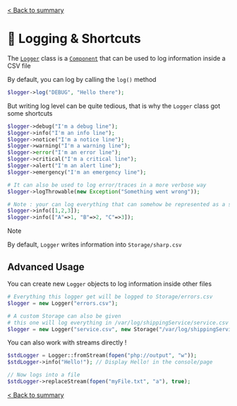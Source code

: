 [< Back to summary](../home.md)

# 📃 Logging & Shortcuts

The [`Logger`](../../Classes/Core/Logger.php) class is a [`Component`](./components.md) that can be used to log information inside a CSV file

By default, you can log by calling the `log()` method

```php
$logger->log("DEBUG", "Hello there");
```

But writing log level can be quite tedious, that is why the `Logger` class got some shortcuts
```php
$logger->debug("I'm a debug line");
$logger->info("I'm an info line");
$logger->notice("I'm a notice line");
$logger->warning("I'm a warning line");
$logger->error("I'm an error line");
$logger->critical("I'm a critical line");
$logger->alert("I'm an alert line");
$logger->emergency("I'm an emergency line");

# It can also be used to log error/traces in a more verbose way
$logger->logThrowable(new Exception("Something went wrong"));

# Note : your can log everything that can somehow be represented as a string
$logger->info([1,2,3]);
$logger->info(["A"=>1, "B"=>2, "C"=>3]);
```

> [!NOTE]
> By default, `Logger` writes information into `Storage/sharp.csv`

## Advanced Usage

You can create new `Logger` objects to log information inside other files

```php
# Everything this logger get will be logged to Storage/errors.csv
$logger = new Logger("errors.csv");

# A custom Storage can also be given
# this one will log everything in /var/log/shippingService/service.csv
$logger = new Logger("service.csv", new Storage("/var/log/shippingService"))
```

You can also work with streams directly !

```php
$stdLogger = Logger::fromStream(fopen("php://output", "w"));
$stdLogger->info("Hello!"); // Display Hello! in the console/page

// Now logs into a file
$stdLogger->replaceStream(fopen("myFile.txt", "a"), true);
```

[< Back to summary](../home.md)
